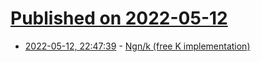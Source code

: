 # [Published on 2022-05-12](index.md)

* [2022-05-12, 22:47:39](https://news.ycombinator.com/item?id=31361023) - [Ngn/k (free K implementation)](https://codeberg.org/ngn/k)
